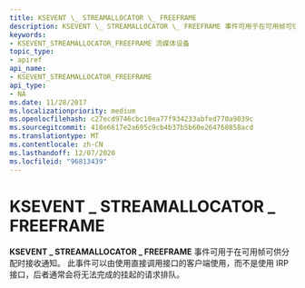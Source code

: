 ```yaml
---
title: KSEVENT \_ STREAMALLOCATOR \_ FREEFRAME
description: KSEVENT \_ STREAMALLOCATOR \_ FREEFRAME 事件可用于在可用帧可供分配时接收通知。
keywords:
- KSEVENT_STREAMALLOCATOR_FREEFRAME 流媒体设备
topic_type:
- apiref
api_name:
- KSEVENT_STREAMALLOCATOR_FREEFRAME
api_type:
- NA
ms.date: 11/28/2017
ms.localizationpriority: medium
ms.openlocfilehash: c27ecd9746cbc10ea77f934233abfed770a9039c
ms.sourcegitcommit: 418e6617e2a695c9cb4b37b5b60e264760858acd
ms.translationtype: MT
ms.contentlocale: zh-CN
ms.lasthandoff: 12/07/2020
ms.locfileid: "96813439"
---
```

# <a name="ksevent_streamallocator_freeframe"></a>KSEVENT \_ STREAMALLOCATOR \_ FREEFRAME


**KSEVENT \_ STREAMALLOCATOR \_ FREEFRAME** 事件可用于在可用帧可供分配时接收通知。 此事件可以由使用直接调用接口的客户端使用，而不是使用 IRP 接口，后者通常会将无法完成的挂起的请求排队。

 

 





